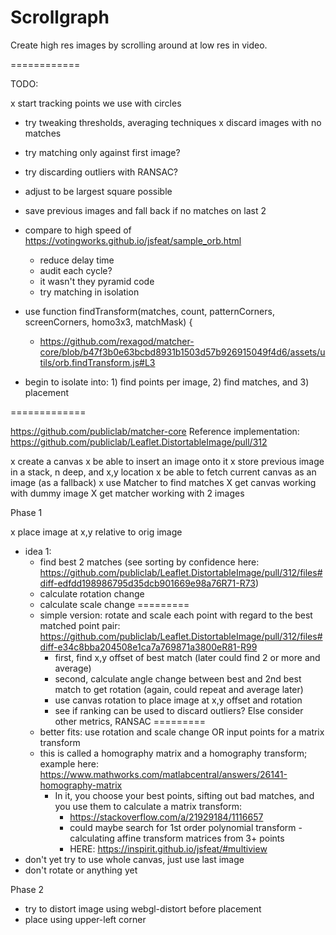 # Scrollgraph

Create high res images by scrolling around at low res in video.

============

TODO:

x start tracking points we use with circles
* try tweaking thresholds, averaging techniques
x discard images with no matches
* try matching only against first image? 
* try discarding outliers with RANSAC?
* adjust to be largest square possible
* save previous images and fall back if no matches on last 2

* compare to high speed of https://votingworks.github.io/jsfeat/sample_orb.html
  * reduce delay time
  * audit each cycle?
  * it wasn't they pyramid code
  * try matching in isolation


* use function findTransform(matches, count, patternCorners, screenCorners, homo3x3, matchMask) {
  * https://github.com/rexagod/matcher-core/blob/b47f3b0e63bcbd8931b1503d57b926915049f4d6/assets/utils/orb.findTransform.js#L3

* begin to isolate into: 1) find points per image, 2) find matches, and 3) placement

=============

https://github.com/publiclab/matcher-core
Reference implementation: https://github.com/publiclab/Leaflet.DistortableImage/pull/312

x create a canvas
x be able to insert an image onto it
x store previous image in a stack, n deep, and x,y location
x be able to fetch current canvas as an image (as a fallback)
x use Matcher to find matches
X get canvas working with dummy image
X get matcher working with 2 images

Phase 1

x place image at x,y relative to orig image
  * idea 1: 
    * find best 2 matches (see sorting by confidence here: https://github.com/publiclab/Leaflet.DistortableImage/pull/312/files#diff-edfdd198986795d35dcb901669e98a76R71-R73)
    * calculate rotation change
    * calculate scale change
=========
    * simple version: rotate and scale each point with regard to the best matched point pair: https://github.com/publiclab/Leaflet.DistortableImage/pull/312/files#diff-e34c8bba204508e1ca7a769871a3800eR81-R99
      * first, find x,y offset of best match (later could find 2 or more and average)
      * second, calculate angle change between best and 2nd best match to get rotation (again, could repeat and average later)
      * use canvas rotation to place image at x,y offset and rotation
      * see if ranking can be used to discard outliers? Else consider other metrics, RANSAC
=========
    * better fits: use rotation and scale change OR input points for a matrix transform
	* this is called a homography matrix and a homography transform; example here: https://www.mathworks.com/matlabcentral/answers/26141-homography-matrix
        * In it, you choose your best points, sifting out bad matches, and you use them to calculate a matrix transform:
          * https://stackoverflow.com/a/21929184/1116657
          * could maybe search for 1st order polynomial transform - calculating affine transform matrices from 3+ points
          * HERE: https://inspirit.github.io/jsfeat/#multiview
* don't yet try to use whole canvas, just use last image
* don't rotate or anything yet

Phase 2

* try to distort image using webgl-distort before placement
* place using upper-left corner

